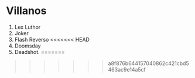 
# Villanos

1. Lex Luthor
2. Joker
3. Flash Reverso
<<<<<<< HEAD
4. Doomsday
5. Deadshot.
=======

>>>>>>> a8f876b644157040862c421cbd5463ac9e14a5cf
